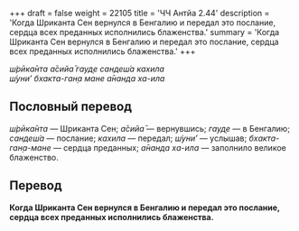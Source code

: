 +++
draft = false
weight = 22105
title = 'ЧЧ Антйа 2.44'
description = 'Когда Шриканта Сен вернулся в Бенгалию и передал это послание, сердца всех преданных исполнились блаженства.'
summary = 'Когда Шриканта Сен вернулся в Бенгалию и передал это послание, сердца всех преданных исполнились блаженства.'
+++

_ш́рӣка̄нта а̄сийа̄ гауд̣е сандеш́а кахила  
ш́уни’ бхакта-ган̣а мане а̄нанда ха-ила_

## Пословный перевод

_ш́рӣка̄нта_ — Шриканта Сен; _а̄сийа̄_ — вернувшись; _гауд̣е_ — в Бенгалию; _сандеш́а_ — послание; _кахила_ — передал; _ш́уни’_ — услышав; _бхакта_\-_ган̣а_\-_мане_ — сердца преданных; _а̄нанда_ _ха_\-_ила_ — заполнило великое блаженство.

## Перевод

**Когда Шриканта Сен вернулся в Бенгалию и передал это послание, сердца всех преданных исполнились блаженства.**
